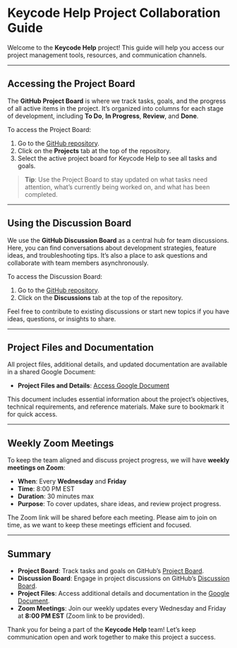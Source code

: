 # Keycode Help Project Collaboration Guide

Welcome to the **Keycode Help** project! This guide will help you access our project management tools, resources, and communication channels.

---

## Accessing the Project Board

The **GitHub Project Board** is where we track tasks, goals, and the progress of all active items in the project. It’s organized into columns for each stage of development, including **To Do**, **In Progress**, **Review**, and **Done**.

To access the Project Board:

1. Go to the [GitHub repository](https://github.com/Keycode-Help/KeycodeHelpDev1).
2. Click on the **Projects** tab at the top of the repository.
3. Select the active project board for Keycode Help to see all tasks and goals.

> **Tip**: Use the Project Board to stay updated on what tasks need attention, what’s currently being worked on, and what has been completed.

---

## Using the Discussion Board

We use the **GitHub Discussion Board** as a central hub for team discussions. Here, you can find conversations about development strategies, feature ideas, and troubleshooting tips. It’s also a place to ask questions and collaborate with team members asynchronously.

To access the Discussion Board:

1. Go to the [GitHub repository](https://github.com/Keycode-Help/KeycodeHelpDev1).
2. Click on the **Discussions** tab at the top of the repository.

Feel free to contribute to existing discussions or start new topics if you have ideas, questions, or insights to share.

---

## Project Files and Documentation

All project files, additional details, and updated documentation are available in a shared Google Document:

- **Project Files and Details**: [Access Google Document](https://docs.google.com/document/d/1WC6NRWITgFU8-U5keENFI7Ur_bUrO9BN5JCXG03E_NA/edit?usp=drive_link)

This document includes essential information about the project’s objectives, technical requirements, and reference materials. Make sure to bookmark it for quick access.

---

## Weekly Zoom Meetings

To keep the team aligned and discuss project progress, we will have **weekly meetings on Zoom**:

- **When**: Every **Wednesday** and **Friday**
- **Time**: 8:00 PM EST
- **Duration**: 30 minutes max
- **Purpose**: To cover updates, share ideas, and review project progress.

The Zoom link will be shared before each meeting. Please aim to join on time, as we want to keep these meetings efficient and focused.

---

## Summary

- **Project Board**: Track tasks and goals on GitHub’s [Project Board](https://github.com/Keycode-Help/KeycodeHelpDev1/projects).
- **Discussion Board**: Engage in project discussions on GitHub’s [Discussion Board](https://github.com/Keycode-Help/KeycodeHelpDev1/discussions).
- **Project Files**: Access additional details and documentation in the [Google Document](https://docs.google.com/document/d/1WC6NRWITgFU8-U5keENFI7Ur_bUrO9BN5JCXG03E_NA/edit?usp=drive_link).
- **Zoom Meetings**: Join our weekly updates every Wednesday and Friday at **8:00 PM EST** (Zoom link to be provided).

Thank you for being a part of the **Keycode Help** team! Let’s keep communication open and work together to make this project a success.
